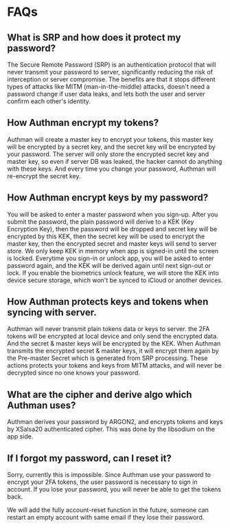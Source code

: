 # FAQs

## What is SRP and how does it protect my password?

The Secure Remote Password (SRP) is an authentication protocol that will never transmit your password to server, significantly reducing the risk of interception or server compromise. The benefits are that it stops different types of attacks like MITM (man-in-the-middle) attacks, doesn't need a password change if user data leaks, and lets both the user and server confirm each other's identity.


## How Authman encrypt my tokens?

Authman will create a master key to encrypt your tokens, this master key will be encrypted by a secret key, and the secret key will be encrypted by your password. The server will only store the encrypted secret key and master key, so even if server DB was leaked, the hacker cannot do anything with these keys. And every time you change your password, Authman will re-encrypt the secret key.


## How Authman encrypt keys by my password?

You will be asked to enter a master password when you sign-up. After you submit the password, the plain password will derive to a KEK (Key Encryption Key), then the password will be dropped and secret key will be encrypted by this KEK, then the secret key will be used to encrypt the master key, then the encrypted secret and master keys will send to server store. We only keep KEK in memory when app is signed-in until the screen is locked. Everytime you sign-in or unlock app, you will be asked to enter password again, and the KEK will be derived again until next sign-out or lock. If you enable the biometrics unlock feature, we will store the KEK into device secure storage, which won't be synced to iCloud or another devices.


## How Authman protects keys and tokens when syncing with server.

Authman will never transmit plain tokens data or keys to server. the 2FA tokens will be encrypted at local device and only send the encrypted data. And the secret & master keys will be encrypted by the KEK. When Authman transmits the encrypted secret & master keys, it will encrypt them again by the Pre-master Secret which is generated from SRP processing. These actions protects your tokens and keys from MITM attacks, and will never be decrypted since no one knows your password.


## What are the cipher and derive algo which Authman uses?

Authman derives your password by ARGON2, and encrypts tokens and keys by XSalsa20 authenticated cipher. This was done by the libsodium on the app side.

## If I forgot my password, can I reset it?

Sorry, currently this is impossible. Since Authman use your password to encrypt your 2FA tokens, the user password
is necessary to sign in account. If you lose your password, you will never be able to get the tokens back.

We will add the fully account-reset function in the future, someone can restart an empty account with same email
if they lose their password.
